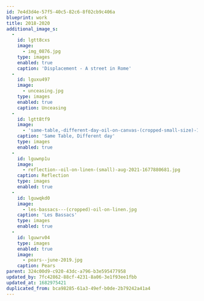 ```yaml
---
id: 7e4d3d4e-57f5-40c5-82c6-8f02cb9c406a
blueprint: work
title: 2018-2020
additional_image_s:
  -
    id: lgtt8cxs
    image:
      - img_0876.jpg
    type: images
    enabled: true
    caption: 'Displacement - A street in Rome'
  -
    id: lguxu497
    image:
      - unceasing.jpg
    type: images
    enabled: true
    caption: Unceasing
  -
    id: lgtt8tf9
    image:
      - 'same-table,-different-day-oil-on-canvas-(cropped-small-size)-1677881326.jpg'
    caption: 'Same Table, Different day'
    type: images
    enabled: true
  -
    id: lguwnp1u
    image:
      - reflection--oil-on-linen-(small)-aug-2021-1677880681.jpg
    caption: Reflection
    type: images
    enabled: true
  -
    id: lguwqkd0
    image:
      - les-bassacs---(cropped)-oil-on-linen.jpg
    caption: 'Les Bassacs'
    type: images
    enabled: true
  -
    id: lguwrv04
    type: images
    enabled: true
    image:
      - pears--june-2019.jpg
    caption: Pears
parent: 324c00d9-c920-43dc-a796-b3e595477958
updated_by: 7fc42862-88cf-4231-8a06-3e1f93ee1fbb
updated_at: 1682975421
duplicated_from: bca98285-61a3-49ef-b0de-2b79242a41a4
---
```

